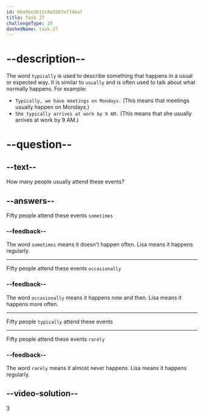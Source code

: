 ```yaml
---
id: 66a95e2611c8e5507e774ba7
title: Task 27
challengeType: 19
dashedName: task-27
---
```


<!--
AUDIO REFERENCE:
Bob: How many people usually participate in these events?
Lisa: Typically around fifty.
-->

# --description--

The word `typically` is used to describe something that happens in a usual or expected way. It is similar to `usually` and is often used to talk about what normally happens. For example:

- `Typically, we have meetings on Mondays.` (This means that meetings usually happen on Mondays.)
- `She typically arrives at work by 9 AM.` (This means that she usually arrives at work by 9 AM.)

# --question--

## --text--

How many people usually attend these events?

## --answers--

Fifty people attend these events `sometimes`

### --feedback--

The word `sometimes` means it doesn't happen often. Lisa means it happens regularly.

---

Fifty people attend these events `occasionally`

### --feedback--

The word `occasionally` means it happens now and then. Lisa means it happens more often.

---

Fifty people `typically` attend these events

---

Fifty people attend these events `rarely`

### --feedback--

The word `rarely` means it almost never happens. Lisa means it happens regularly.

## --video-solution--

3
